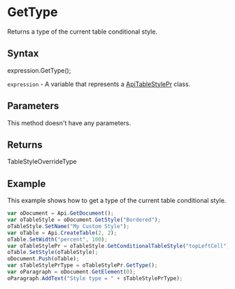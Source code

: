 # GetType

Returns a type of the current table conditional style.

## Syntax

expression.GetType();

`expression` - A variable that represents a [ApiTableStylePr](../ApiTableStylePr.md) class.

## Parameters

This method doesn't have any parameters.

## Returns

TableStyleOverrideType

## Example

This example shows how to get a type of the current table conditional style.

```javascript
var oDocument = Api.GetDocument();
var oTableStyle = oDocument.GetStyle("Bordered");
oTableStyle.SetName("My Custom Style");
var oTable = Api.CreateTable(2, 2);
oTable.SetWidth("percent", 100);
var oTableStylePr = oTableStyle.GetConditionalTableStyle("topLeftCell");
oTable.SetStyle(oTableStyle);
oDocument.Push(oTable);
var sTableStylePrType = oTableStylePr.GetType();
var oParagraph = oDocument.GetElement(0);
oParagraph.AddText("Style type = " + sTableStylePrType);
```

